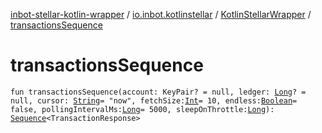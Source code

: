 [inbot-stellar-kotlin-wrapper](../../index.md) / [io.inbot.kotlinstellar](../index.md) / [KotlinStellarWrapper](index.md) / [transactionsSequence](./transactions-sequence.md)

# transactionsSequence

`fun transactionsSequence(account: KeyPair? = null, ledger: `[`Long`](https://kotlinlang.org/api/latest/jvm/stdlib/kotlin/-long/index.html)`? = null, cursor: `[`String`](https://kotlinlang.org/api/latest/jvm/stdlib/kotlin/-string/index.html)` = "now", fetchSize: `[`Int`](https://kotlinlang.org/api/latest/jvm/stdlib/kotlin/-int/index.html)` = 10, endless: `[`Boolean`](https://kotlinlang.org/api/latest/jvm/stdlib/kotlin/-boolean/index.html)` = false, pollingIntervalMs: `[`Long`](https://kotlinlang.org/api/latest/jvm/stdlib/kotlin/-long/index.html)` = 5000, sleepOnThrottle: `[`Long`](https://kotlinlang.org/api/latest/jvm/stdlib/kotlin/-long/index.html)`): `[`Sequence`](https://kotlinlang.org/api/latest/jvm/stdlib/kotlin.sequences/-sequence/index.html)`<TransactionResponse>`
